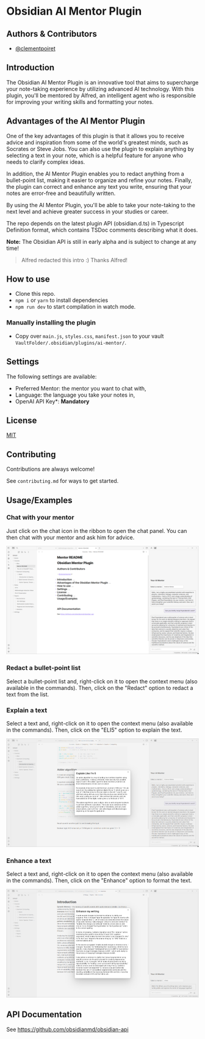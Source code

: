 # Obsidian AI Mentor Plugin

## Authors & Contributors

- [@clementpoiret](https://www.github.com/clementpoiret)

## Introduction

The Obsidian AI Mentor Plugin is an innovative tool that aims to supercharge your note-taking experience by utilizing advanced AI technology. With this plugin, you'll be mentored by Alfred, an intelligent agent who is responsible for improving your writing skills and formatting your notes.

## Advantages of the AI Mentor Plugin

One of the key advantages of this plugin is that it allows you to receive advice and inspiration from some of the world's greatest minds, such as Socrates or Steve Jobs. You can also use the plugin to explain anything by selecting a text in your note, which is a helpful feature for anyone who needs to clarify complex ideas.

In addition, the AI Mentor Plugin enables you to redact anything from a bullet-point list, making it easier to organize and refine your notes. Finally, the plugin can correct and enhance any text you write, ensuring that your notes are error-free and beautifully written.

By using the AI Mentor Plugin, you'll be able to take your note-taking to the next level and achieve greater success in your studies or career.

The repo depends on the latest plugin API (obsidian.d.ts) in Typescript Definition format, which contains TSDoc comments describing what it does.

**Note:** The Obsidian API is still in early alpha and is subject to change at any time!

> Alfred redacted this intro :) Thanks Alfred!

## How to use

- Clone this repo.
- `npm i` or `yarn` to install dependencies
- `npm run dev` to start compilation in watch mode.

### Manually installing the plugin

- Copy over `main.js`, `styles.css`, `manifest.json` to your vault `VaultFolder/.obsidian/plugins/ai-mentor/`.

## Settings

The following settings are available:

- Preferred Mentor: the mentor you want to chat with,
- Language: the language you take your notes in,
- OpenAI API Key\*: **Mandatory**

## License

[MIT](https://choosealicense.com/licenses/mit/)

## Contributing

Contributions are always welcome!

See `contributing.md` for ways to get started.

## Usage/Examples

### Chat with your mentor

Just click on the chat icon in the ribbon to open the chat panel. You can then chat with your mentor and ask him for advice.

![Chatview Panel](docs/assets/chat.png)

### Redact a bullet-point list

Select a bullet-point list and, right-click on it to open the context menu (also available in the commands). Then, click on the "Redact" option to redact a text from the list.

### Explain a text

Select a text and, right-click on it to open the context menu (also available in the commands). Then, click on the "ELI5" option to explain the text.

![Explain](docs/assets/eli5.png)

### Enhance a text

Select a text and, right-click on it to open the context menu (also available in the commands). Then, click on the "Enhance" option to format the text.

![Enhance](docs/assets/enhance.png)

## API Documentation

See <https://github.com/obsidianmd/obsidian-api>
